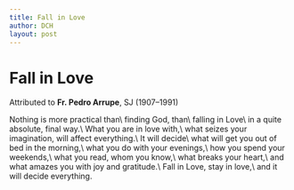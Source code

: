 ```yaml
---
title: Fall in Love
author: DCH
layout: post
---
```

# Fall in Love

Attributed to **Fr. Pedro Arrupe**, SJ (1907–1991)

Nothing is more practical than\\
finding God, than\\
falling in Love\\
in a quite absolute, final way.\\
What you are in love with,\\
what seizes your imagination, will affect everything.\\
It will decide\\
what will get you out of bed in the morning,\\
what you do with your evenings,\\
how you spend your weekends,\\
what you read, whom you know,\\
what breaks your heart,\\
and what amazes you with joy and gratitude.\\
Fall in Love, stay in love,\\
and it will decide everything.
